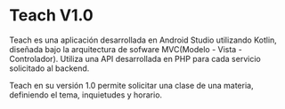 # Teach V1.0

Teach es una aplicación desarrollada en Android Studio utilizando Kotlin, diseñada bajo la arquitectura de sofware MVC(Modelo - Vista - Controlador). Utiliza una API desarrollada en PHP para cada servicio solicitado al backend.

Teach en su versión 1.0 permite solicitar una clase de una materia, definiendo el tema, inquietudes y horario.
